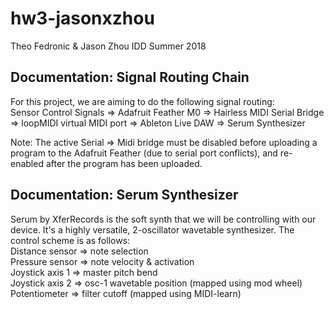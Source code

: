 # hw3-jasonxzhou
Theo Fedronic & Jason Zhou
IDD Summer 2018

## Documentation: Signal Routing Chain  
For this project, we are aiming to do the following signal routing:  
Sensor Control Signals => Adafruit Feather M0 => Hairless MIDI Serial Bridge => loopMIDI virtual MIDI port => Ableton Live DAW => Serum Synthesizer  
  
Note: The active Serial => Midi bridge must be disabled before uploading a program to the Adafruit Feather (due to serial port conflicts), and re-enabled after the program has been uploaded. 

## Documentation: Serum Synthesizer
Serum by XferRecords is the soft synth that we will be controlling with our device. It's a highly versatile, 2-oscillator wavetable synthesizer.
The control scheme is as follows:  
Distance sensor => note selection  
Pressure sensor => note velocity & activation   
Joystick axis 1 => master pitch bend  
Joystick axis 2 => osc-1 wavetable position (mapped using mod wheel)  
Potentiometer => filter cutoff (mapped using MIDI-learn)  
  